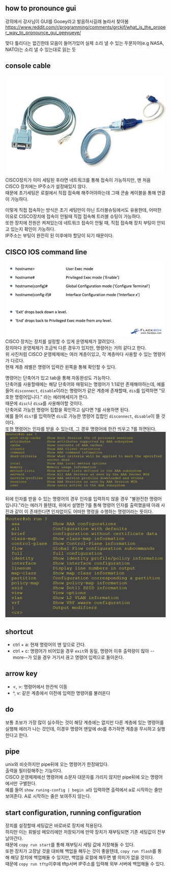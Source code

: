 ## how to pronounce gui
강의에서 강사님이 GUI를 Gooey라고 발음하시길래 놀라서 찾아봄
https://www.reddit.com/r/programming/comments/grckjf/what_is_the_proper_way_to_pronounce_gui_geeyueye/

맞다 틀리다는 없긴한데 모음이 들어가있어 실제 소리 낼 수 있는 두문자어(e.g NASA, NATO)는 소리 낼 수 있는대로 읽는 듯  


## console cable
![](console_cable.png)

CISCO장치가 이미 세팅된 후라면 네트워크를 통해 접속이 가능하지만, 맨 처음 CISCO 장치에는 IP주소가 설정돼있지 않다.  
때문에 초기세팅은 로컬에서 직접 접속해 해주어야하는데 그때 콘솔 케이블을 통해 연결이 가능하다.  

이렇게 직접 접속하는 방식은 초기 세팅만이 아닌 트러블슈팅에서도 유용한데, 어떠한 이유로 CISCO장치에 접속이 안될때 직접 접속해 트러블 슈팅이 가능하다.  
또한 장치에 전원은 켜져있는데 네트워크 접속이 안될 때, 직접 접속해 장치 부팅이 안되고 있는지 확인이 가능하다.  
IP주소는 부팅이 완전히 된 이후에야 할당이 되기 때문이다.  

## CISCO IOS command line
![](CISCO_IOS_hierarchy.png)
CISCO 장치는 장치를 설정할 수 있게 운영체제가 깔려있다.  
장치마다 운영체제가 조금씩 다른 경우가 있지만, 명령어는 거의 같다고 한다.  
위 사진처럼 CISCO 운영체제에는 여러 계층이있고, 각 계층마다 사용할 수 있는 명령어가 다르다.  
현재 계층 레벨은 명령어 입력칸 왼쪽을 통해 확인할 수 있다.  

명령어는 단축어가 있고 tab을 통해 자동완성도 가능하다.  
단축어를 사용할때에는 해당 단축어와 매핑되는 명령어가 1:1로만 존재해야하는데, 예를 들어 `disconnect`, `disable`이라는 명령어가 같은 계층에 존재할때, `dis`를 입력하면 "모호한 명령어입니다." 라는 에러메세지가 뜬다.  
때문에 `disc`나 `disa`를 사용해야할 것이다.  
단축어로 가능한 명령어 집합을 확인하고 싶다면 ?를 사용하면 된다.  
예를 들어 `dis?`를 입력하면 `dis`로 가능한 명령어 집합인 `disconnect`, `disable`이 뜰 것이다.  
또한 명령어는 인자를 받을 수 있는데, 그 경우 명령어에 한칸 띄우고 ?를 하면된다.
![](question_mark_command.png)

뒤에 인자를 받을 수 있는 명령어의 경우 인자를 입력하지 않을 경우 "불완전한 명령어입니다."라는 에러가 뜰텐데, 위에서 설명한 ?를 통해 명령어 인자를 출력했을때 아래 사진과 같이 <cr>이 존재한다면 인자없이도 어떠한 명령을 수행하는 명령어라는 뜻이다.  
![](CR.png)


## shortcut
- ctrl + a: 현재 명령어의 맨 앞으로 간다.
- ctrl + c: 명령어가 비어있을 경우 `exit`와 동일, 명령어 이후 출력량이 많아 --more--가 있을 경우 거기서 끊고 명령어 입력으로 돌아온다. 
## arrow key
- <, >: 명령어에서 한칸씩 이동
- ^, v: 같은 계층에서 이전에 입력한 명령어를 불러온다
## do
보통 초보가 가장 많이 실수하는 것이 해당 계층에는 없지만 다른 계층에 있는 명령어를 실행해 에러가 나는 것인데, 이경우 명령어 맨앞에 do를 추가하면 계층을 무시하고 실행한다고 한다.    
## pipe
unix와 비슷하지만 pipe뒤에 오는 명령어가 한정돼있다.  
출력을 필터링해주는 기능이다.  
CISCO 운영체제에선 명령어에 소문자 대문자를 가리지 않지만 pipe뒤에 오는 명령어에서만 구별한다.  
예를 들어 `show runing-config | begin a`라 입력하면 출력에서 a로 시작하는 줄만 보여준다. A로 시작하는 줄은 보여주지 않는다.  


## start configuration, running configuration
장치를 설정할때 세팅값은 바로바로 장치에 적용된다.  
하지만 이는 휘발성 메모리에만 저장되기에 만약 장치가 재부팅되면 기존 세팅값이 전부 날아간다.  
때문에 `copy run start`를 통해 재부팅시 세팅 값에 저장해둘 수 있다.  
또한 장치가 고장날 것을 대비해 백업을 해두는 것이 좋을텐데, `copy run flash`를 통해 해당 장치에 백업해둘 수 있지만, 백업을 로컬에 해두면 별 의미가 없을 것이다.  
때문에 `copy run tftp`이후에 tftp서버 IP주소를 입력해 외부 서버에 백업해둘 수 있다.